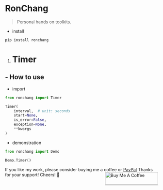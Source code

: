 # RonChang
>Personal hands on toolkits.

- install

```bash
pip install ronchang
```

1. # Timer
## - How to use
- import
```python
from ronchang import Timer

Timer(
    interval,  # unit: seconds
    start=None,
    is_error=False,
    exception=None,
    **kwargs
)
```

- demonstration
```python
from ronchang import Demo

Demo.Timer()
```

If you like my work, please consider buying me a coffee or [PayPal](https://paypal.me/RonDevStudio?locale.x=zh_TW)
Thanks for your support! Cheers! 🎉
<a href="https://www.buymeacoffee.com/ronchang" target="_blank"><img src="https://www.buymeacoffee.com/assets/img/custom_images/orange_img.png" alt="Buy Me A Coffee" style="height: 41px !important;width: 174px !important;box-shadow: 0px 3px 2px 0px rgba(190, 190, 190, 0.5) !important;-webkit-box-shadow: 0px 3px 2px 0px rgba(190, 190, 190, 0.5) !important;" align="right"></a>
